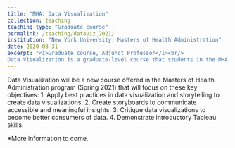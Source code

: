 ```yaml
---
title: "MHA: Data Visualization"
collection: teaching
teaching_type: "Graduate course"
permalink: /teaching/dataviz_2021/ 
institution: "New York University, Masters of Health Administration"
date: 2020-08-31
excerpt: "<i>Graduate course, Adjunct Professor</i><br/>
Data Visualization is a graduate-level course that students in the MHA program will take to gain practical skills in data visualization."
---
```

Data Visualization will be a new course offered in the Masters of Health Administration program (Spring 2021) that will focus on these key objectives: 1. Apply best practices in data visualization and storytelling to create data visualizations. 2. Create storyboards to communicate accessible and meaningful insights. 3. Critique data visualizations to become better consumers of data. 4. Demonstrate introductory Tableau skills.

*More information to come. 
